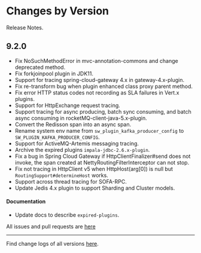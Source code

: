 Changes by Version
==================
Release Notes.

9.2.0
------------------

* Fix NoSuchMethodError in mvc-annotation-commons and change deprecated method.
* Fix forkjoinpool plugin in JDK11.
* Support for tracing spring-cloud-gateway 4.x in gateway-4.x-plugin.
* Fix re-transform bug when plugin enhanced class proxy parent method.
* Fix error HTTP status codes not recording as SLA failures in Vert.x plugins. 
* Support for HttpExchange request tracing.
* Support tracing for async producing, batch sync consuming, and batch async consuming in rocketMQ-client-java-5.x-plugin.
* Convert the Redisson span into an async span.
* Rename system env name from `sw_plugin_kafka_producer_config` to `SW_PLUGIN_KAFKA_PRODUCER_CONFIG`.
* Support for ActiveMQ-Artemis messaging tracing.
* Archive the expired plugins `impala-jdbc-2.6.x-plugin`.
* Fix a bug in Spring Cloud Gateway if HttpClientFinalizer#send does not invoke, the span created at NettyRoutingFilterInterceptor can not stop.
* Fix not tracing in HttpClient v5 when HttpHost(arg[0]) is null but `RoutingSupport#determineHost` works.
* Support across thread tracing for SOFA-RPC.
* Update Jedis 4.x plugin to support Sharding and Cluster models.

#### Documentation
* Update docs to describe `expired-plugins`.

All issues and pull requests are [here](https://github.com/apache/skywalking/milestone/204?closed=1)

------------------
Find change logs of all versions [here](changes).
